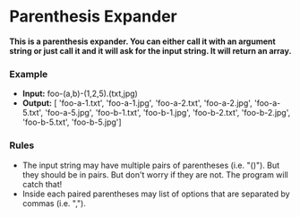 # Parenthesis Expander

**This is a parenthesis expander. You can either call it with an argument string or just call it and it will ask for the input string. It will return an array.**

### Example
* **Input:** foo-(a,b)-(1,2,5).(txt,jpg)
* **Output:** [ 'foo-a-1.txt', 'foo-a-1.jpg', 'foo-a-2.txt', 'foo-a-2.jpg', 'foo-a-5.txt', 'foo-a-5.jpg', 'foo-b-1.txt', 'foo-b-1.jpg',                       'foo-b-2.txt', 'foo-b-2.jpg', 'foo-b-5.txt', 'foo-b-5.jpg']

### Rules
* The input string may have multiple pairs of parentheses (i.e. "()"). But they should be in pairs. But don't worry if they are not. The program will catch that!
* Inside each paired parentheses may list of options that are separated by commas (i.e. ",").
